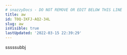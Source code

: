 ```yaml
---
# snazzyDocs - DO NOT REMOVE OR EDIT BELOW THIS LINE
title: aw
id: T0Q-IKFJ-AQ2-34L
slug: aw
isVisible: true
lastUpdated: '2022-03-15 22:39:29'
---
```

sssssubbj